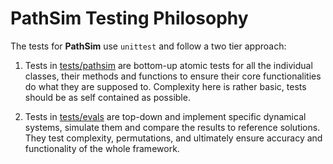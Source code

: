 # PathSim Testing Philosophy

The tests for **PathSim** use `unittest` and follow a two tier approach:

1. Tests in [tests/pathsim]() are bottom-up atomic tests for all the individual classes, their methods and functions to ensure their core functionalities do what they are supposed to. Complexity here is rather basic, tests should be as self contained as possible.

2. Tests in [tests/evals]() are top-down and implement specific dynamical systems, simulate them and compare the results to reference solutions. They test complexity, permutations, and ultimately ensure accuracy and functionality of the whole framework.

